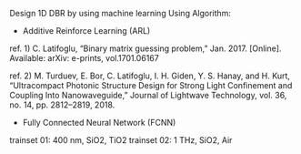 Design 1D DBR by using machine learning
Using Algorithm:
- Additive Reinforce Learning (ARL)

ref. 1) C. Latifoglu, “Binary matrix guessing problem,” Jan. 2017. [Online]. Available: arXiv: e-prints, vol.1701.06167

ref. 2) M. Turduev, E. Bor, C. Latifoglu, I. H. Giden, Y. S. Hanay, and H. Kurt, “Ultracompact Photonic Structure Design for Strong Light Confinement and Coupling Into Nanowaveguide,” Journal of Lightwave Technology, vol. 36, no. 14, pp. 2812–2819, 2018. 

- Fully Connected Neural Network (FCNN)

trainset 01: 400 nm, SiO2, TiO2
trainset 02: 1 THz, SiO2, Air